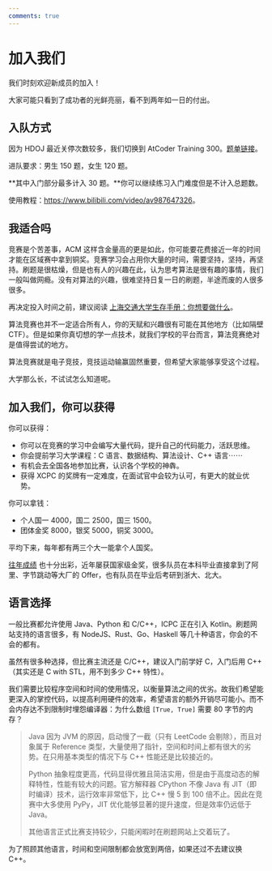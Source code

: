 ```yaml
---
comments: true
---
```


# 加入我们

我们时刻欢迎新成员的加入！

大家可能只看到了成功者的光鲜亮丽，看不到两年如一日的付出。

## 入队方式

因为 HDOJ 最近关停次数较多，我们切换到 AtCoder Training 300。[题单链接](https://vjudge.net/article/3299)。

进队要求：男生 150 题，女生 120 题。

**其中入门部分最多计入 30 题。**你可以继续练习入门难度但是不计入总题数。

使用教程：<https://www.bilibili.com/video/av987647326>。

## 我适合吗

竞赛是个苦差事，ACM 这样含金量高的更是如此，你可能要花费接近一年的时间才能在区域赛中拿到铜奖。竞赛学习会占用你大量的时间，需要坚持，坚持，再坚持。刷题是很枯燥，但是也有人的兴趣在此，认为思考算法是很有趣的事情，我们一般叫做网瘾。没有对算法的兴趣，很难坚持日复一日的刷题，半途而废的人很多很多。

再决定投入时间之前，建议阅读 [上海交通大学生存手册：你想要做什么](https://survivesjtu.gitbook.io/survivesjtumanual/li-zhi-pian/ben-ke-si-nian-yao-zuo-shen-me)。

算法竞赛也并不一定适合所有人，你的天赋和兴趣很有可能在其他地方（比如隔壁 CTF）。但是如果你真切想的学一点技术，就我们学校的平台而言，算法竞赛绝对是值得尝试的地方。

算法竞赛就是电子竞技，竞技运动输赢固然重要，但希望大家能够享受这个过程。

大学那么长，不试试怎么知道呢。

## 加入我们，你可以获得

你可以获得：

- 你可以在竞赛的学习中会编写大量代码，提升自己的代码能力，活跃思维。
- 你会提前学习大学课程：C 语言、数据结构、算法设计、C++ 语言⋯⋯
- 有机会去全国各地参加比赛，认识各个学校的神犇。
- 获得 XCPC 的奖牌有一定难度，在面试官中会较为认可，有更大的就业优势。

你可以拿钱：

- 个人国一 4000，国二 2500，国三 1500。
- 团体金奖 8000，银奖 5000，铜奖 3000。

平均下来，每年都有两三个大一能拿个人国奖。

[往年成绩](./about/history.md) 也十分出彩，近年屡获国家级金奖，很多队员在本科毕业直接拿到了阿里、字节跳动等大厂的 Offer，也有队员在毕业后考研到浙大、北大。

## 语言选择

一般比赛都允许使用 Java、Python 和 C/C++，ICPC 正在引入 Kotlin。刷题网站支持的语言很多，有 NodeJS、Rust、Go、Haskell 等几十种语言，你会的不会的都有。

虽然有很多种选择，但比赛主流还是 C/C++，建议入门前学好 C，入门后用 C++（其实还是 C with STL，用不到多少 C++ 特性）。

我们需要比较程序空间和时间的使用情况，以衡量算法之间的优劣。故我们希望能更深入的掌控代码，以提高利用硬件的效率，希望语言的额外开销尽可能小。而不会内存达不到限制时埋怨编译器：为什么数组 `[True, True]` 需要 80 字节的内存？

> Java 因为 JVM 的原因，启动慢了一截（只有 LeetCode 会剔除），而且对象属于 Reference 类型，大量使用了指针，空间和时间上都有很大的劣势。在只用基本类型的情况下与 C++ 性能还是比较接近的。
>
> Python 抽象程度更高，代码显得优雅且简洁实用，但是由于高度动态的解释特性，性能有较大的问题。官方解释器 CPython 不像 Java 有 JIT（即时编译）技术，运行效率非常低下，比 C++ 慢 5 到 100 倍不止。因此在竞赛中大多使用 PyPy，JIT 优化能够显著的提升速度，但是效率仍远低于 Java。
>
> 其他语言正式比赛支持较少，只能闲暇时在刷题网站上交着玩了。

为了照顾其他语言，时间和空间限制都会放宽到两倍，如果还过不去建议换 C++。
